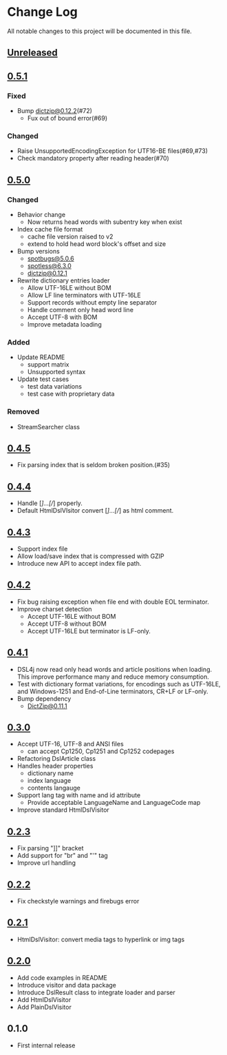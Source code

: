 # Change Log
All notable changes to this project will be documented in this file.

## [Unreleased]

## [0.5.1]

### Fixed
* Bump dictzip@0.12.2(#72)
  * Fux out of bound error(#69)

### Changed
* Raise UnsupportedEncodingException for UTF16-BE files(#69,#73)
* Check mandatory property after reading header(#70)

## [0.5.0]

### Changed
* Behavior change
  * Now returns head words with subentry key when exist
* Index cache file format
  * cache file version raised to v2
  * extend to hold head word block's offset and size
* Bump versions
  * spotbugs@5.0.6
  * spotless@6.3.0
  * dictzip@0.12.1
* Rewrite dictionary entries loader
  * Allow UTF-16LE without BOM
  * Allow LF line terminators with UTF-16LE
  * Support records without empty line separator
  * Handle comment only head word line
  * Accept UTF-8 with BOM
  * Improve metadata loading

### Added
* Update README
  * support matrix
  * Unsupported syntax
* Update test cases
  * test data variations
  * test case with proprietary data

### Removed
* StreamSearcher class

## [0.4.5]
* Fix parsing index that is seldom broken position.(#35)

## [0.4.4]
* Handle [*]...[/*] properly.
* Default HtmlDslVIsitor convert [*]...[/*] as html comment.

## [0.4.3]
* Support index file
* Allow load/save index that is compressed with GZIP
* Introduce new API to accept index file path.

## [0.4.2]
* Fix bug raising exception when file end with double EOL terminator.
* Improve charset detection
  * Accept UTF-16LE without BOM
  * Accept UTF-8 without BOM
  * Accept UTF-16LE but terminator is LF-only.

## [0.4.1]
* DSL4j now read only head words and article positions when loading.
  This improve performance many and reduce memory consumption.
* Test with dictionary format variations, for encodings such as UTF-16LE, and Windows-1251
  and End-of-Line terminators, CR+LF or LF-only.
* Bump dependency
  * DictZip@0.11.1

## [0.3.0]
* Accept UTF-16, UTF-8 and ANSI files
  * can accept Cp1250, Cp1251 and Cp1252 codepages
* Refactoring DslArticle class
* Handles header properties
  * dictionary name
  * index language
  * contents langauge
* Support lang tag with name and id attribute
  * Provide acceptable LanguageName and LanguageCode map
* Improve standard HtmlDslVisitor

## [0.2.3]
* Fix parsing "]]" bracket
* Add support for "br" and "'" tag
* Improve url handling

## [0.2.2]
* Fix checkstyle warnings and firebugs error

## [0.2.1]
* HtmlDslVisitor: convert media tags to hyperlink or img tags

## [0.2.0]
* Add code examples in README
* Introduce visitor and data package
* Introduce DslResult class to integrate loader and parser
* Add HtmlDslVisitor
* Add PlainDslVisitor

## 0.1.0
* First internal release

[Unreleased]: https://github.com/eb4j/dsl4j/compare/v0.5.1...HEAD
[0.5.1]: https://github.com/eb4j/dsl4j/compare/v0.5.0...v0.5.1
[0.5.0]: https://github.com/eb4j/dsl4j/compare/v0.4.5...v0.5.0
[0.4.5]: https://github.com/eb4j/dsl4j/compare/v0.4.4...v0.4.5
[0.4.4]: https://github.com/eb4j/dsl4j/compare/v0.4.3...v0.4.4
[0.4.3]: https://github.com/eb4j/dsl4j/compare/v0.4.2...v0.4.3
[0.4.2]: https://github.com/eb4j/dsl4j/compare/v0.4.1...v0.4.2
[0.4.1]: https://github.com/eb4j/dsl4j/compare/v0.3.0...v0.4.1
[0.3.0]: https://github.com/eb4j/dsl4j/compare/v0.2.3...v0.3.0
[0.2.3]: https://github.com/eb4j/dsl4j/compare/v0.2.2...v0.2.3
[0.2.2]: https://github.com/eb4j/dsl4j/compare/v0.2.1...v0.2.2
[0.2.1]: https://github.com/eb4j/dsl4j/compare/v0.2.0...v0.2.1
[0.2.0]: https://github.com/eb4j/dsl4j/compare/v0.1.0...v0.2.0
